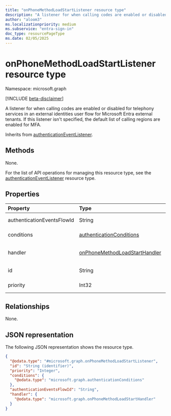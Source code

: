 ```yaml
---
title: "onPhoneMethodLoadStartListener resource type"
description: "A listener for when calling codes are enabled or disabled for telephony services in an external identities user flow for Microsoft Entra external tenants."
author: "aloom3"
ms.localizationpriority: medium
ms.subservice: "entra-sign-in"
doc_type: resourcePageType
ms.date: 02/05/2025
---
```


# onPhoneMethodLoadStartListener resource type

Namespace: microsoft.graph

[!INCLUDE [beta-disclaimer](../../includes/beta-disclaimer.md)]

A listener for when calling codes are enabled or disabled for telephony services in an external identities user flow for Microsoft Entra external tenants. If this listener isn't specified, the default list of calling regions are enabled for MFA.

Inherits from [authenticationEventListener](../resources/authenticationeventlistener.md).


## Methods
None.

For the list of API operations for managing this resource type, see the [authenticationEventListener](../resources/authenticationeventlistener.md) resource type.

## Properties
|Property|Type|Description|
|:---|:---|:---|
|authenticationEventsFlowId|String|Inherited from [authenticationEventListener](../resources/authenticationeventlistener.md).|
|conditions|[authenticationConditions](../resources/authenticationconditions.md)|Required. Inherited from [authenticationEventListener](../resources/authenticationeventlistener.md).|
|handler|[onPhoneMethodLoadStartHandler](../resources/onphonemethodloadstarthandler.md)|Required. Configuration for what to invoke if the event resolves to this listener. |
|id|String|Required. Inherited from [authenticationEventListener](../resources/authenticationeventlistener.md).|
|priority|Int32|Required. Inherited from [authenticationEventListener](../resources/authenticationeventlistener.md).|

## Relationships
None.

## JSON representation
The following JSON representation shows the resource type.
<!-- {
  "blockType": "resource",
  "keyProperty": "id",
  "@odata.type": "microsoft.graph.onPhoneMethodLoadStartListener",
  "baseType": "microsoft.graph.authenticationEventListener",
  "openType": false
}
-->
``` json
{
  "@odata.type": "#microsoft.graph.onPhoneMethodLoadStartListener",
  "id": "String (identifier)",
  "priority": "Integer",
  "conditions": {
    "@odata.type": "microsoft.graph.authenticationConditions"
  },
  "authenticationEventsFlowId": "String",
  "handler": {
    "@odata.type": "microsoft.graph.onPhoneMethodLoadStartHandler"
  }
}
```

